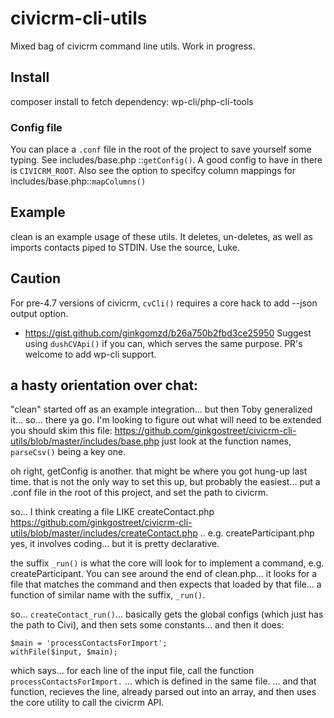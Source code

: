 # civicrm-cli-utils

Mixed bag of civicrm command line utils. Work in progress.

## Install
composer install
to fetch dependency: wp-cli/php-cli-tools

### Config file
You can place a `.conf` file in the root of the project to save yourself some typing. See includes/base.php ::`getConfig()`.
A good config to have in there is `CIVICRM_ROOT`.
Also see the option to specifcy column mappings for includes/base.php::`mapColumns()`

## Example
clean is an example usage of these utils. It deletes, un-deletes, as well as imports contacts piped to STDIN. Use the source, Luke.

## Caution
For pre-4.7 versions of civicrm, `cvCli()` requires a core hack to add --json output option.
 * https://gist.github.com/ginkgomzd/b26a750b2fbd3ce25950
Suggest using `dushCVApi()` if you can, which serves the same purpose.
PR's welcome to add wp-cli support.

## a hasty orientation over chat:
"clean" started off as an example integration... but then Toby generalized it... so... there ya go. I'm looking to figure out what will need to be extended
you should skim this file: https://github.com/ginkgostreet/civicrm-cli-utils/blob/master/includes/base.php
just look at the function names, `parseCsv()` being a key one.

oh right, getConfig is another.
that might be where you got hung-up last time.
that is not the only way to set this up, but probably the easiest... put a .conf file in the root of this project, and set the path to civicrm.

so... I think creating a file LIKE createContact.php
https://github.com/ginkgostreet/civicrm-cli-utils/blob/master/includes/createContact.php
.. e.g. createParticipant.php
yes, it involves coding... but it is pretty declarative.

the suffix `_run()` is what the core will look for to implement a command, e.g. createParticipant. You can see around the end of clean.php... it looks for a file that matches the command and then expects that loaded by that file... a function of similar name with the suffix, `_run()`.

so... `createContact_run()`... basically gets the global configs (which just has the path to Civi), and then sets some constants... and then it does:


    $main = 'processContactsForImport';
    withFile($input, $main);

which says... for each line of the input file, call the function `processContactsForImport.`
... which is defined in the same file.
... and that function, recieves the line, already parsed out into an array, and then uses the core utility to call the civicrm API.
